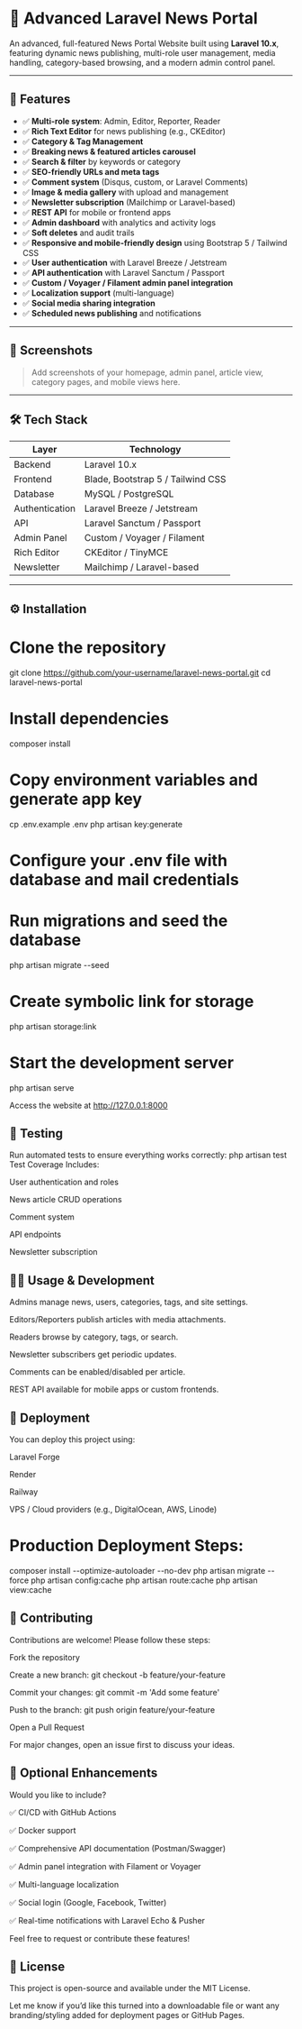 # 📰 Advanced Laravel News Portal

An advanced, full-featured News Portal Website built using **Laravel 10.x**, featuring dynamic news publishing, multi-role user management, media handling, category-based browsing, and a modern admin control panel.

---

## 🚀 Features

- ✅ **Multi-role system**: Admin, Editor, Reporter, Reader  
- ✅ **Rich Text Editor** for news publishing (e.g., CKEditor)  
- ✅ **Category & Tag Management**  
- ✅ **Breaking news & featured articles carousel**  
- ✅ **Search & filter** by keywords or category  
- ✅ **SEO-friendly URLs and meta tags**  
- ✅ **Comment system** (Disqus, custom, or Laravel Comments)  
- ✅ **Image & media gallery** with upload and management  
- ✅ **Newsletter subscription** (Mailchimp or Laravel-based)  
- ✅ **REST API** for mobile or frontend apps  
- ✅ **Admin dashboard** with analytics and activity logs  
- ✅ **Soft deletes** and audit trails  
- ✅ **Responsive and mobile-friendly design** using Bootstrap 5 / Tailwind CSS  
- ✅ **User authentication** with Laravel Breeze / Jetstream  
- ✅ **API authentication** with Laravel Sanctum / Passport  
- ✅ **Custom / Voyager / Filament admin panel integration**  
- ✅ **Localization support** (multi-language)  
- ✅ **Social media sharing integration**  
- ✅ **Scheduled news publishing** and notifications  

---

## 📸 Screenshots

> Add screenshots of your homepage, admin panel, article view, category pages, and mobile views here.

---

## 🛠 Tech Stack

| Layer        | Technology                             |
|--------------|----------------------------------------|
| Backend      | Laravel 10.x                           |
| Frontend     | Blade, Bootstrap 5 / Tailwind CSS      |
| Database     | MySQL / PostgreSQL                     |
| Authentication | Laravel Breeze / Jetstream          |
| API          | Laravel Sanctum / Passport             |
| Admin Panel  | Custom / Voyager / Filament            |
| Rich Editor  | CKEditor / TinyMCE                     |
| Newsletter   | Mailchimp / Laravel-based              |

---

## ⚙️ Installation


# Clone the repository
git clone https://github.com/your-username/laravel-news-portal.git
cd laravel-news-portal

# Install dependencies
composer install

# Copy environment variables and generate app key
cp .env.example .env
php artisan key:generate

# Configure your .env file with database and mail credentials

# Run migrations and seed the database
php artisan migrate --seed

# Create symbolic link for storage
php artisan storage:link

# Start the development server
php artisan serve

Access the website at http://127.0.0.1:8000


## 🧪 Testing
Run automated tests to ensure everything works correctly:
php artisan test
Test Coverage Includes:

User authentication and roles

News article CRUD operations

Comment system

API endpoints

Newsletter subscription

## 🧑‍💻 Usage & Development
Admins manage news, users, categories, tags, and site settings.

Editors/Reporters publish articles with media attachments.

Readers browse by category, tags, or search.

Newsletter subscribers get periodic updates.

Comments can be enabled/disabled per article.

REST API available for mobile apps or custom frontends.

## 🚀 Deployment
You can deploy this project using:

Laravel Forge

Render

Railway

VPS / Cloud providers (e.g., DigitalOcean, AWS, Linode)

# Production Deployment Steps:

composer install --optimize-autoloader --no-dev
php artisan migrate --force
php artisan config:cache
php artisan route:cache
php artisan view:cache
## 🤝 Contributing
Contributions are welcome! Please follow these steps:

Fork the repository

Create a new branch: git checkout -b feature/your-feature

Commit your changes: git commit -m 'Add some feature'

Push to the branch: git push origin feature/your-feature

Open a Pull Request

For major changes, open an issue first to discuss your ideas.

## 🐳 Optional Enhancements
Would you like to include?

✅ CI/CD with GitHub Actions

✅ Docker support

✅ Comprehensive API documentation (Postman/Swagger)

✅ Admin panel integration with Filament or Voyager

✅ Multi-language localization

✅ Social login (Google, Facebook, Twitter)

✅ Real-time notifications with Laravel Echo & Pusher

Feel free to request or contribute these features!

## 📄 License
This project is open-source and available under the MIT License.



Let me know if you’d like this turned into a downloadable file or want any branding/styling added for deployment pages or GitHub Pages.




